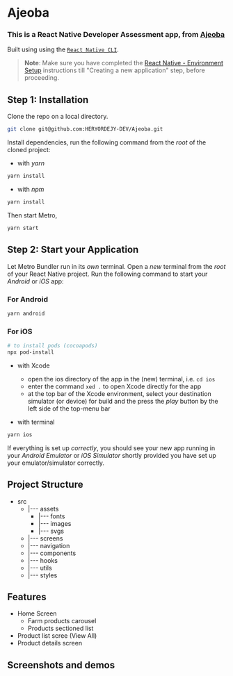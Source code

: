 # Ajeoba

### This is a React Native Developer Assessment app, from [Ajeoba]('https://ajeoba.com/)

Built using using the [`React Native CLI`](https://github.com/react-native-community/cli).


>**Note**: Make sure you have completed the [React Native - Environment Setup](https://reactnative.dev/docs/environment-setup) instructions till "Creating a new application" step, before proceeding.

## Step 1: Installation

Clone the repo on a local directory.
```bash
git clone git@github.com:HERYORDEJY-DEV/Ajeoba.git
```

Install dependencies, run the following command from the _root_ of the cloned project:
- with _yarn_
```bash
yarn install
```
- with _npm_
```bash
yarn install
```

Then start Metro, 

```bash
yarn start
```

## Step 2: Start your Application

Let Metro Bundler run in its _own_ terminal. Open a _new_ terminal from the _root_ of your React Native project. Run the following command to start your _Android_ or _iOS_ app:

### For Android

```bash
yarn android
```

### For iOS

```bash
# to install pods (cocoapods)
npx pod-install
```
- with Xcode
  - open the ios directory of the app in the (new) terminal, i.e. ```cd ios```
  - enter the command ```xed .``` to open Xcode directly for the app
  - at the top bar of the Xcode environment, select your destination simulator (or device) for build and the press the _play_ button by the left side of the top-menu bar 


- with terminal
```bash
yarn ios
```

If everything is set up _correctly_, you should see your new app running in your _Android Emulator_ or _iOS Simulator_ shortly provided you have set up your emulator/simulator correctly.

## Project Structure
- src
   -  |--- assets
      -   |--- fonts
      -   |--- images
      -   |--- svgs
   -  |--- screens
   -  |--- navigation
   -  |--- components
   -  |--- hooks
   -  |--- utils
   -  |--- styles

## Features
- Home Screen 
  - Farm products carousel
  - Products sectioned list
- Product list scree (View All)
- Product details screen

## Screenshots and demos

